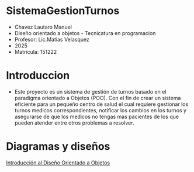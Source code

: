 # SistemaGestionTurnos



 - Chavez Lautaro Manuel
 - Diseño orientado a objetos - Tecnicatura en programacion
- Profesor: Lic.Matias Velasquez
- 2025
- Matricula: 151222
# Introduccion

- Este proyecto es un sistema de gestión de turnos basado en el paradigma orientado a Objetos (POO). Con el fin de crear un sistema eficiente para un pequeño centro de salud el cual requiere gestionar los turnos medicos correspondientes, notificar los cambios en los turnos y asegurarse de que los medicos no tengas mas pacientes de los que pueden atender entre otros problemas a resolver.

# Diagramas y diseños

[Introducción al Diseño Orientado a Objetos](introduccion.md)



